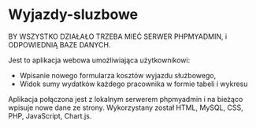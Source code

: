 # Wyjazdy-sluzbowe
BY WSZYSTKO DZIAŁAŁO TRZEBA MIEĆ SERWER PHPMYADMIN, i ODPOWIEDNIĄ BAZE DANYCH.

Jest to aplikacja webowa umożliwiająca użytkownikowi:
- Wpisanie nowego formularza kosztów wyjazdu służbowego,
- Widok sumy wydatków każdego pracownika w formie tabeli i wykresu

Aplikacja połączona jest z lokalnym serwerem phpmyadmin i na bieżąco wpisuje nowe dane ze strony.
Wykorzystany został HTML, MySQL, CSS, PHP, JavaScript, Chart.js.
